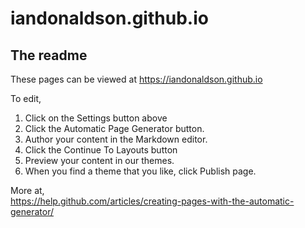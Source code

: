 # iandonaldson.github.io

## The readme

These pages can be viewed at https://iandonaldson.github.io

To edit, 

1. Click on the Settings button above
2. Click the Automatic Page Generator button.
3. Author your content in the Markdown editor.
4. Click the Continue To Layouts button
5. Preview your content in our themes.
6. When you find a theme that you like, click Publish page.

More at,  
https://help.github.com/articles/creating-pages-with-the-automatic-generator/

